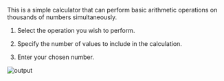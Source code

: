 This is a simple calculator that can perform basic arithmetic operations on thousands of numbers simultaneously.

1. Select the operation you wish to perform.

2. Specify the number of values to include in the calculation.

3. Enter your chosen number.

![output](https://github.com/user-attachments/assets/2c381013-3e05-476b-8fe0-f79939511b34)
